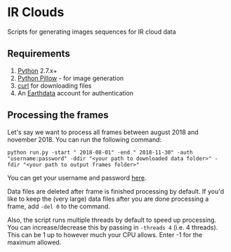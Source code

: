 # IR Clouds

Scripts for generating images sequences for IR cloud data

## Requirements

1. [Python](https://www.python.org/) 2.7.x+
1. [Python Pillow](https://pillow.readthedocs.io/en/5.3.x/) - for image generation
1. [curl](https://curl.haxx.se/) for downloading files
1. An [Earthdata](https://earthdata.nasa.gov/) account for authentication

## Processing the frames

Let's say we want to process all frames between august 2018 and november 2018. You can run the following command:

```
python run.py -start " 2018-08-01" -end " 2018-11-30" -auth "username:password" -ddir "<your path to downloaded data folder>" -fdir "<your path to output frames folder>"
```

You can get your username and password [here](https://ghrcdrive.nsstc.nasa.gov/drive/).

Data files are deleted after frame is finished processing by default. If you'd like to keep the (very large) data files after you are done processing a frame, add `-del 0` to the command.

Also, the script runs multiple threads by default to speed up processing. You can increase/decrease this by passing in `-threads 4` (i.e. 4 threads).  This can be 1 up to however much your CPU allows. Enter -1 for the maximum allowed.
